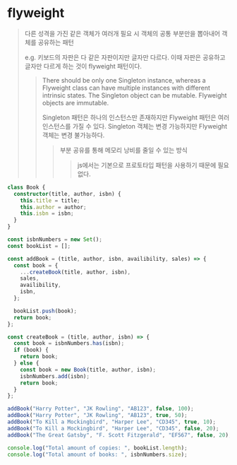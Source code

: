 # flyweight

> 다른 성격을 가진 같은 객체가 여러개 필요 시 객체의 공통 부분만을 뽑아내어 객체를 공유하는 패턴
>
> e.g. 키보드의 자판은 다 같은 자판이지만 글자만 다르다. 이때 자판은 공유하고 글자만 다르게 하는 것이 flyweight 패턴이다.
>
> > There should be only one Singleton instance, whereas a Flyweight class can have multiple instances with different intrinsic states. The Singleton object can be mutable. Flyweight objects are immutable.
> >
> > Singleton 패턴은 하나의 인스턴스만 존재하지만 Flyweight 패턴은 여러 인스턴스를 가질 수 있다. Singleton 객체는 변경 가능하지만 Flyweight 객체는 변경 불가능하다.
> >
> > > 부분 공유를 통해 메모리 낭비를 줄일 수 있는 방식
> > >
> > > > js에서는 기본으로 프로토타입 패턴을 사용하기 때문에 필요없다.

```ts
class Book {
  constructor(title, author, isbn) {
    this.title = title;
    this.author = author;
    this.isbn = isbn;
  }
}

const isbnNumbers = new Set();
const bookList = [];

const addBook = (title, author, isbn, availibility, sales) => {
  const book = {
    ...createBook(title, author, isbn),
    sales,
    availibility,
    isbn,
  };

  bookList.push(book);
  return book;
};

const createBook = (title, author, isbn) => {
  const book = isbnNumbers.has(isbn);
  if (book) {
    return book;
  } else {
    const book = new Book(title, author, isbn);
    isbnNumbers.add(isbn);
    return book;
  }
};

addBook("Harry Potter", "JK Rowling", "AB123", false, 100);
addBook("Harry Potter", "JK Rowling", "AB123", true, 50);
addBook("To Kill a Mockingbird", "Harper Lee", "CD345", true, 10);
addBook("To Kill a Mockingbird", "Harper Lee", "CD345", false, 20);
addBook("The Great Gatsby", "F. Scott Fitzgerald", "EF567", false, 20);

console.log("Total amount of copies: ", bookList.length);
console.log("Total amount of books: ", isbnNumbers.size);
```
